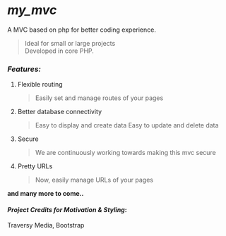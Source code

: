 # _my_mvc_
A MVC based on php for better coding experience.  
> Ideal for small or large projects  
> Developed in core PHP.

### _Features:_
1. Flexible routing
    > Easily set and manage routes of your pages
2. Better database connectivity  
    > Easy to display and create data
      Easy to update and delete data
3. Secure
    > We are continuously working towards making this mvc secure
4. Pretty URLs
    > Now, easily manage URLs of your pages

**and many more to come..**

#### _Project Credits for Motivation & Styling_:
Traversy Media, Bootstrap